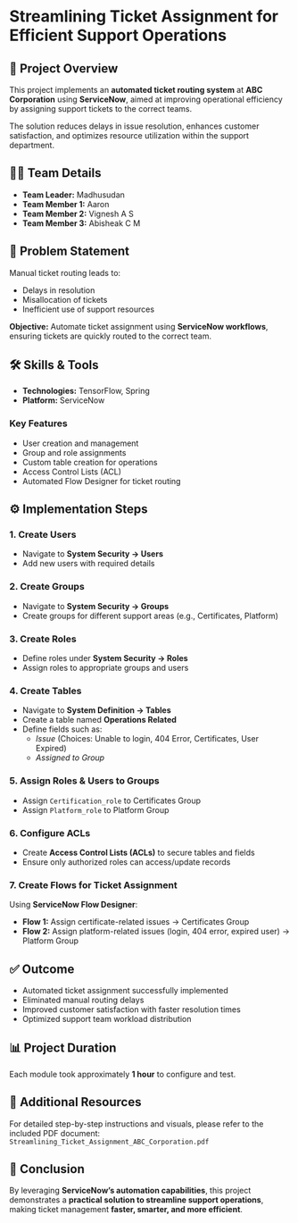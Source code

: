 # Streamlining Ticket Assignment for Efficient Support Operations

## 📌 Project Overview
This project implements an **automated ticket routing system** at **ABC Corporation** using **ServiceNow**, aimed at improving operational efficiency by assigning support tickets to the correct teams.

The solution reduces delays in issue resolution, enhances customer satisfaction, and optimizes resource utilization within the support department.

## 👨‍💻 Team Details
- **Team Leader:** Madhusudan  
- **Team Member 1:** Aaron  
- **Team Member 2:** Vignesh A S  
- **Team Member 3:** Abisheak C M  

## 🎯 Problem Statement
Manual ticket routing leads to:
- Delays in resolution  
- Misallocation of tickets  
- Inefficient use of support resources  

**Objective:** Automate ticket assignment using **ServiceNow workflows**, ensuring tickets are quickly routed to the correct team.

## 🛠️ Skills & Tools
- **Technologies:** TensorFlow, Spring  
- **Platform:** ServiceNow  

### Key Features
- User creation and management  
- Group and role assignments  
- Custom table creation for operations  
- Access Control Lists (ACL)  
- Automated Flow Designer for ticket routing  

## ⚙️ Implementation Steps

### 1. Create Users
- Navigate to **System Security → Users**  
- Add new users with required details  

### 2. Create Groups
- Navigate to **System Security → Groups**  
- Create groups for different support areas (e.g., Certificates, Platform)  

### 3. Create Roles
- Define roles under **System Security → Roles**  
- Assign roles to appropriate groups and users  

### 4. Create Tables
- Navigate to **System Definition → Tables**  
- Create a table named **Operations Related**  
- Define fields such as:  
  - *Issue* (Choices: Unable to login, 404 Error, Certificates, User Expired)  
  - *Assigned to Group*  

### 5. Assign Roles & Users to Groups
- Assign `Certification_role` to Certificates Group  
- Assign `Platform_role` to Platform Group  

### 6. Configure ACLs
- Create **Access Control Lists (ACLs)** to secure tables and fields  
- Ensure only authorized roles can access/update records  

### 7. Create Flows for Ticket Assignment
Using **ServiceNow Flow Designer**:
- **Flow 1:** Assign certificate-related issues → Certificates Group  
- **Flow 2:** Assign platform-related issues (login, 404 error, expired user) → Platform Group  

## ✅ Outcome
- Automated ticket assignment successfully implemented  
- Eliminated manual routing delays  
- Improved customer satisfaction with faster resolution times  
- Optimized support team workload distribution  

## 📊 Project Duration
Each module took approximately **1 hour** to configure and test.

## 📎 Additional Resources
For detailed step-by-step instructions and visuals, please refer to the included PDF document:  
`Streamlining_Ticket_Assignment_ABC_Corporation.pdf`

## 📌 Conclusion
By leveraging **ServiceNow’s automation capabilities**, this project demonstrates a **practical solution to streamline support operations**, making ticket management **faster, smarter, and more efficient**.
